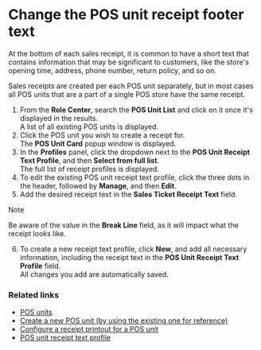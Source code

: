 # Change the POS unit receipt footer text

At the bottom of each sales receipt, it is common to have a short text that contains information that may be significant to customers, like the store's opening time, address, phone number, return policy, and so on.

Sales receipts are created per each POS unit separately, but in most cases all POS units that are a part of a single POS store have the same receipt.

1. From the **Role Center**, search the **POS Unit List** and click on it once it's displayed in the results.   
   A list of all existing POS units is displayed.  
2. Click the POS unit you wish to create a receipt for.    
   The **POS Unit Card** popup window is displayed.
3. In the **Profiles** panel, click the dropdown next to the **POS Unit Receipt Text Profile**, and then **Select from full list**.    
   The full list of receipt profiles is displayed.
4. To edit the existing POS unit receipt text profile, click the three dots in the header, followed by **Manage**, and then **Edit**.
5. Add the desired receipt text in the **Sales Ticket Receipt Text** field.

> [!NOTE]
> Be aware of the value in the **Break Line** field, as it will impact what the receipt looks like.

6. To create a new receipt text profile, click **New**, and add all necessary information, including the receipt text in the **POS Unit Receipt Text Profile** field.   
   All changes you add are automatically saved.

### Related links

- [POS units](../../posunit/explanation/POSUnit.md)
- [Create a new POS unit (by using the existing one for reference)](../../posunit/howto/createnew.md)
- [Configure a receipt printout for a POS unit](../../posunit/howto/receipt-printout.md)  
- [POS unit receipt text profile](../reference/POS_unit_Receipt_profile.md) 